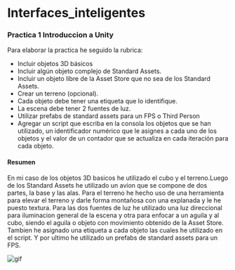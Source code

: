 # Interfaces_inteligentes
### Practica 1 Introduccion a Unity
Para elaborar la practica he seguido la rubrica:
- Incluir objetos 3D básicos
- Incluir  algún objeto complejo de Standard Assets.
- Incluir un objeto libre de la Asset Store que no sea de los Standard Assets.
- Crear un terreno (opcional).
- Cada objeto debe tener una etiqueta que lo identifique.
- La escena debe tener 2 fuentes de luz.
- Utilizar prefabs de standard assets para un FPS o Third Person
- Agregar un script que escriba en la consola los objetos que se han utilizado, un identificador numérico que le asignes a cada uno de los objetos  y el valor de un contador que se actualiza en cada iteración para cada objeto. 
#### Resumen
En mi caso de los objetos 3D basicos he utilizado el cubo y el terreno.Luego de los Standard Assets he utilizado un avion que se compone de dos partes, la base y las alas.
Para el terreno he hecho uso de una herramienta para elevar el terreno y darle forma montañosa con una explanada y le he puesto textura. Para las dos fuentes de luz he utilizado una luz direccional para iluminacion general de la escena y otra para enfocar a un aguila y al cubo, siendo el aguila o objeto con movimiento obtenido de la Asset Store.
Tambien he asignado una etiqueta a cada objeto las cuales he utilizado en el script.
Y por ultimo he utilizado un prefabs de standard assets para un FPS.

![gif](https://github.com/lochdeve/Interfaces_inteligentes_1_Unity/blob/main/2021-10-10%2020-15-40.gif)
